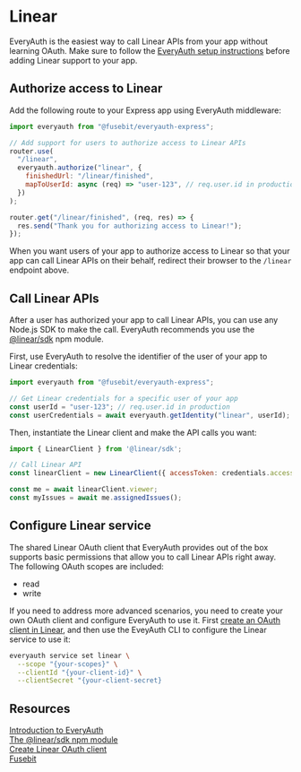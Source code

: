 # Linear

EveryAuth is the easiest way to call Linear APIs from your app without learning OAuth. Make sure to follow the [EveryAuth setup instructions](../README.md) before adding Linear support to your app.

## Authorize access to Linear

Add the following route to your Express app using EveryAuth middleware:

```javascript
import everyauth from "@fusebit/everyauth-express";

// Add support for users to authorize access to Linear APIs
router.use(
  "/linear",
  everyauth.authorize("linear", {
    finishedUrl: "/linear/finished",
    mapToUserId: async (req) => "user-123", // req.user.id in production
  })
);

router.get("/linear/finished", (req, res) => {
  res.send("Thank you for authorizing access to Linear!");
});
```

When you want users of your app to authorize access to Linear so that your app can call Linear APIs on their behalf, redirect their browser to the `/linear` endpoint above.

## Call Linear APIs

After a user has authorized your app to call Linear APIs, you can use any Node.js SDK to make the call. EveryAuth recommends you use the [@linear/sdk](https://www.npmjs.com/package/@linear/sdk) npm module.

First, use EveryAuth to resolve the identifier of the user of your app to Linear credentials:

```javascript
import everyauth from "@fusebit/everyauth-express";

// Get Linear credentials for a specific user of your app
const userId = "user-123"; // req.user.id in production
const userCredentials = await everyauth.getIdentity("linear", userId);
```

Then, instantiate the Linear client and make the API calls you want:

```javascript
import { LinearClient } from '@linear/sdk';

// Call Linear API
const linearClient = new LinearClient({ accessToken: credentials.accessToken });

const me = await linearClient.viewer;
const myIssues = await me.assignedIssues();
```

## Configure Linear service

The shared Linear OAuth client that EveryAuth provides out of the box supports basic permissions that allow you to call Linear APIs right away. The following OAuth scopes are included:
* read
* write

If you need to address more advanced scenarios, you need to create your own OAuth client and configure EveryAuth to use it. First [create an OAuth client in Linear](https://developers.linear.app/docs/oauth/authentication), and then use the EveyAuth CLI to configure the Linear service to use it:

```bash
everyauth service set linear \
  --scope "{your-scopes}" \
  --clientId "{your-client-id}" \
  --clientSecret "{your-client-secret}
```

## Resources

[Introduction to EveryAuth](../README.md)  
[The @linear/sdk npm module](https://www.npmjs.com/package/@linear/sdk)  
[Create Linear OAuth client](https://developers.linear.app/docs/oauth/authentication)  
[Fusebit](https://fusebit.io)
